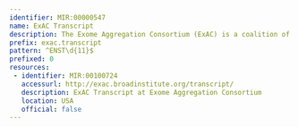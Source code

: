```yaml
---
identifier: MIR:00000547
name: ExAC Transcript
description: The Exome Aggregation Consortium (ExAC) is a coalition of investigators seeking to aggregate and harmonize exome sequencing data from a variety of large-scale sequencing projects, and to make summary data available for the wider scientific community. The data pertains to unrelated individuals sequenced as part of various disease-specific and population genetic studies and serves as a reference set of allele frequencies for severe disease studies. This collection references transcript information.
prefix: exac.transcript
pattern: ^ENST\d{11}$
prefixed: 0
resources:
 - identifier: MIR:00100724
   accessurl: http://exac.broadinstitute.org/transcript/
   description: ExAC Transcript at Exome Aggregation Consortium
   location: USA
   official: false
---
```

